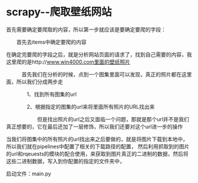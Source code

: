 # scrapy--爬取壁纸网站

首先需要确定要爬取的内容，所以第一步就应该是要确定要爬的字段：

　　首先去items中确定要爬的内容
  
在确定完要爬的字段之后，就是分析网站页面的请求了，找到自己需要的内容，我这里爬的是http://www.win4000.com里面的壁纸照片

　　　首先我们在分析的时候，点到一个图集里面可以发现，真正的照片都在这里面，所以我们分成两步走

　　　　1、找到所有图集的url

　　　　2、根据指定的图集的url来将里面所有照片的URL找出来

　　　　　　但是找出照片的url之后又面临一个问题，那就是那个url并不是我们真正想要的，它在最后还加了一层修饰，所以我们还要对这个url进一步的操作

当我们将图集中的所有照片的url找出来之后要做的，就是将图片下载到本地中，所以我们就在pipelines中配置了相关的下载路径的配置，
  然后利用抓取到的图片的url和rqeuests的模块的配合使用，来获取到图片真正的二进制的数据，然后将这些二进制数据，写入到你配置的指定的文件夹中，


启动文件：main.py



